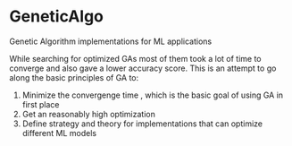 # GeneticAlgo
Genetic Algorithm implementations for ML applications

While searching for optimized GAs most of them took a lot of time to converge and also gave a lower accuracy score.
This is an attempt to go along the basic principles of GA to:

1. Minimize the convergenge time , which is the basic goal of using GA in first place
2. Get an reasonably high optimization
3. Define strategy and theory for implementations that can optimize different ML models
